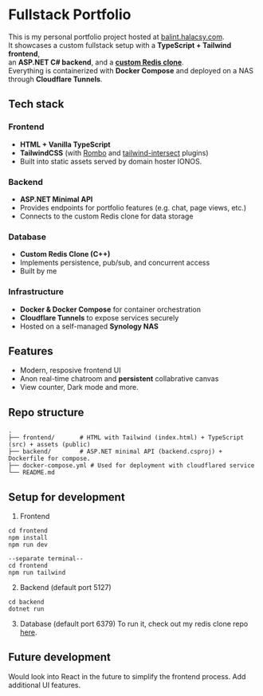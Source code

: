 # Fullstack Portfolio

This is my personal portfolio project hosted at [balint.halacsy.com](https://balint.halacsy.com).  
It showcases a custom fullstack setup with a **TypeScript + Tailwind frontend**,  
an **ASP.NET C# backend**, and a [**custom Redis clone**](https://github.com/BHalacsy/Redis-Clone).  
Everything is containerized with **Docker Compose** and deployed on a NAS through **Cloudflare Tunnels**.

## Tech stack

### Frontend
- **HTML + Vanilla TypeScript**
- **TailwindCSS** (with [Rombo](https://rombo.dev) and [tailwind-intersect](https://github.com/jamiebuilds/tailwind-intersect) plugins)
- Built into static assets served by domain hoster IONOS.

### Backend
- **ASP.NET Minimal API**
- Provides endpoints for portfolio features (e.g. chat, page views, etc.)
- Connects to the custom Redis clone for data storage

### Database
- **Custom Redis Clone (C++)**
- Implements persistence, pub/sub, and concurrent access
- Built by me

### Infrastructure
- **Docker & Docker Compose** for container orchestration
- **Cloudflare Tunnels** to expose services securely
- Hosted on a self-managed **Synology NAS**

## Features
- Modern, resposive frontend UI
- Anon real-time chatroom and **persistent** collabrative canvas
- View counter, Dark mode and more.


## Repo structure
```
.
├── frontend/       # HTML with Tailwind (index.html) + TypeScript (src) + assets (public)
├── backend/        # ASP.NET minimal API (backend.csproj) + Dockerfile for compose.
├── docker-compose.yml # Used for deployment with cloudflared service
└── README.md
```

## Setup for development

1. Frontend
```
cd frontend
npm install
npm run dev

--separate terminal--
cd frontend
npm run tailwind
```

2. Backend (default port 5127)
```
cd backend
dotnet run
```

3. Database (default port 6379)
To run it, check out my redis clone repo [here](https://github.com/BHalacsy/Redis-Clone).


## Future development

Would look into React in the future to simplify the frontend process. Add additional UI features.
